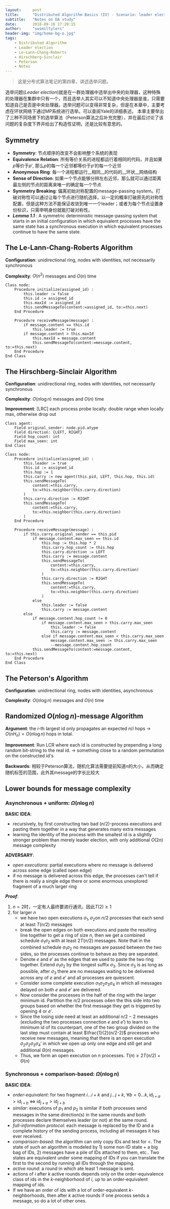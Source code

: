 ```yaml
---
layout:     post
title:      "Distributed Algorithm Basics (IV) - Scenario: leader election"
subtitle:   "Notes on DA study"
date:       2018-09-10 17:20:15
author:     "swimiltylers"
header-img: "img/home-bg-o.jpg"
tags:
    - Distributed Algorithm
    - Leader election
    - Le-Lann-Chang-Roberts
    - Hirschberg-Sinclair
    - Peterson
    - Notes
---
```


> 这是分布式算法笔记的第四章，讲述选举问题。

选举问题(_Leader election_)就是在一群处理器中选举出中央的处理器，这种特殊的处理器在集群中只有一个，而且选举人其实可以不知道中央处理器是谁，只需要知道自己是否是中央处理器。选举问题可以变得非常复杂，但是在本章中，主要考虑在环状网络下通过MP系统进行选举。可以查阅Yale的详细表述。
本章主要举出了三种不同场景下的选举算法（Peterson算法之后补充完整），并在最后讨论了该问题的复杂度下界并给出了构造性证明，还是比较有意思的。

## Symmetry

- __Symmetry__: 节点顺序的改变不会影响整个系统的表现
- __Equivalence Relation__:  所有等价关系的进程都运行着相同的代码，并且如果$p$等价于$p'$, 那么$p$的每一个近邻都等价于$p'$的每一个近邻
- __Anonymous Ring__: 每一个进程都运行__相同__的代码的__环状__网络结构
- __Sense of Direction__: 如果一个节点能够分辨左右近邻，那么就可以通过距离最左侧的节点的距离来唯一的确定每一个节点
- __Symmetry Breaking__: 偏离初始对称配置的message-passing system。打破对称性可以通过让每个节点进行随机选择，以一定的概率打破原先的对称性配置，但是这种方法不能保证收敛到唯一一个leader；或者为每个节点设置身份标识，只需申明身份就能打破对称性。
- ___Lemma 1.1___ : A symmetric deterministic message-passing system that starts in an initial configuration in which equivalent processes have the same state has a synchronous execution in which equivalent processes continue to have the same state.

## The Le-Lann-Chang-Roberts Algorithm

__Configuration__: unidirectional ring, nodes with identities, not necessarily synchronous

__Complexity__: $O(n^2)$ messages and $O(n)$ time

```pseudocode
Class node:
	Procedure initialize(assigned_id) :
		this.leader := false
		this.id := assigned_id
		this.maxId := assigned_id
		this.sendMessageTo(content:=assigned_id, to:=this.next)
	End Procedure
    
	Procedure receiveMessage(message) :
		if message.content == this.id
			this.leader := true
		if message.content > this.maxId
			this.maxId = message.content
			this.sendMessageTo(content:=message.content, to:=this.next)
	End Procedure
End Class
```

## The Hirschberg-Sinclair Algorithm

__Configuration__: unidirectional ring, nodes with identities, not necessarily synchronous

__Complexity__: $O(n\log n)$ messages and $O(n)$ time

__Improvement__: [LRC] each process probe locally: double range when locally max, otherwise drop out

```pseudocode
Class agent:
	Field original_sender: node.pid.atype
	Field direction: {LEFT, RIGHT}
	Field hop_count: int
	Field max_seen: int
End Class

Class node:
	Procedure initialize(assigned_id) :
		this.leader := true
		this.id := assigned_id
		this.hop := 1
		this.carry := new agent(this.pid, LEFT, this.hop, this.id)
		this.sendMessageTo(
			content:=this.carry,
			to:=this.neighbor(this.carry.direction)
		)
		this.carry.direction := RIGHT
		this.sendMessageTo(
			content:=this.carry,
			to:=this.neighbor(this.carry.direction)
		)
	End Procedure
    
	Procedure receiveMessage(message) :
		if this.carry.original_sender == this.pid
			if message.content.max_seen == this.id
				this.hop := this.hop * 2
				this.carry.hop_count := this.hop
				this.carry.direction := LEFT
				this.carry := message.content
				this.sendMessageTo(
					content:=this.carry,
					to:=this.neighbor(this.carry.direction)
				)
				this.carry.direction := RIGHT
				this.sendMessageTo(
					content:=this.carry,
					to:=this.neighbor(this.carry.direction)
				)
			else
				this.leader := false
				this.carry := message.content
		else
			if message.content.hop_count != 0
				if message.content.max_seen > this.carry.max_seen
					this.leader := false
					this.carry := message.content
				else if message.content.max_seen < this.carry.max_seen
					message.content.max_seen := this.carry.max_seen
					--message.content.hop_count
			this.sendMessageTo(content:=message.content, to:=this.next)
	End Procedure
End Class
```

## The Peterson's Algorithm

__Configuration__: unidirectional ring, nodes with identities, asynchronous

__Complexity__: $O(n\log n)$ messages and $O(n)$ time

## Randomized $O(n\log n)$-message Algorithm

__Argument__: the $i$-th largest id only propagates an expected $n/i$ hops -> $O(nH_n)=O(n\log n)$ hops in total.

__Improvement__: Run LCR where each id is constructed by prepending a long random bit-string to the real id. -> something close to a random permutation on the constructed id's

__Backwards__: 相较于Peterson算法，随机化算法需要提前知道$n$的大小，从而确定随机标签的范围，此外其message的字长比较大

## Lower bounds for message complexity

### Asynchronous + uniform: $\Omega (n\log n)$

__BASIC IDEA__: 

- recursively, by first constructing two bad $(n/2)$-process executions and pasting them together in a way that generates many extra messages
- learning the identity of the process with the smallest id is a slightly stronger problem than merely leader election, with only additional $O(2n)$ message complexity

__ADVERSARY__:

- _open executions_: partial executions where no message is delivered across some edge (called open edge)
- if no message is delivered across this edge, the processes can't tell if there is really a single edge there or some enormous unexplored fragment of a much larger ring

___Proof___: 

1. $n=2$时，一定有人最终要进行通讯，因此$T(2)\geq 1$
2. for larger $n$
   + we have two open executions $\sigma_1, \sigma_2$on $n/2$ processes that each send at least $T(n/2)$ messages
   + break the open edges on both executions and paste the resulting line together to get a ring of size $n$, then we get a combined schedule $\sigma_1\sigma_2$ with at least $2T(n/2)$ messages. Note that in the combined schedule $\sigma_1\sigma_2$ no messages are passed between the two sides, so the processes continue to behave as they are separated. 
   + Denote $e$ and $e'$ as the edges that we used to paste the two ring together. Extend $\sigma_1\sigma_2$ by the longest suffix $\sigma_3$.  Since $\sigma_3$ is as long as possible, after $\sigma_3$ there are no messages waiting to be delivered across any of $e$ and $e'$ and all processes are quiescent.
   + Consider some complete execution $\sigma_1\sigma_2\sigma_3\sigma_4$ in which all messages delayed on both $e$ and $e'$ are delivered.
   + Now consider the processes in the half of the ring with the larger minimum id. Partition the $n/2$ processes o4en the this side into two groups based on whether the first message they get is triggered by opening $4$ or $e'$.
   + Since the losing side need at least an additional $n/2-2$ messages (excluding the two processes connection $e$ and $e'$) to learn to minimum id of its counterpart, one of the two group divided on the last step must contain at least $\frac{1}{2}(n/2-2)$ processes who receive new messages, meaning that there is an open execution $\sigma_2\sigma_2\sigma_3\sigma_4'$ in which we open up only one edge and still get and additional $\Theta(n)$ messages.
   + Thus, we form an open execution on $n$ processes. $T(n) \geq 2T(n/2) + \Theta (n)$ 

### Synchronous + comparison-based:  $\Omega (n\log n)$

__BASIC IDEA__:

+ _order-equivalent_: for two fragment $i\dots i+k$ and $j\dots j+k$, $\forall b = 0\dots k,\,\mathrm{id}_{i+a}>\mathrm{id}_{i+b} \;\Leftrightarrow\;\mathrm{id}_{j+a}>\mathrm{id}_{j+b}$
+ _similar_: executions of $p_1$ and $p_2$ is similar if both processes send messages in the same direction(s) in the same rounds and both processes declare themselves leader (or not) at the same round.
+ _full-information protocol_: each message is replaced by the ID and a complete history of the sending process, including all messages it has ever received.
+ _comparison-based_: the algorithm can only copy IDs and test for $<$. The state of such an algorithm is modeled by 1) some non-ID state + a big bag of IDs, 2) messages have a pile of IDs attached to them, etc.. Two states are equivalent under some mapping of IDs if you can translate the first to the second by running all IDs through the mapping.
+ _active round_: a round in which ate least 1 message is sent.
+ actions of $i$ after $k$ active rounds depends only on the order-equivalence class of ids in the $k$-neighborhood of $i$, up to an order-equivalent mapping of ids.
+ If we have an order of ids with a lot of order-equivalent $k$-neighborhoods, then after $k$ active rounds if one process sends a message, so do a lot of other ones.